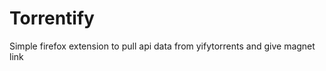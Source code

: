 Torrentify
==========
Simple firefox extension to pull api data from yifytorrents and give magnet link
